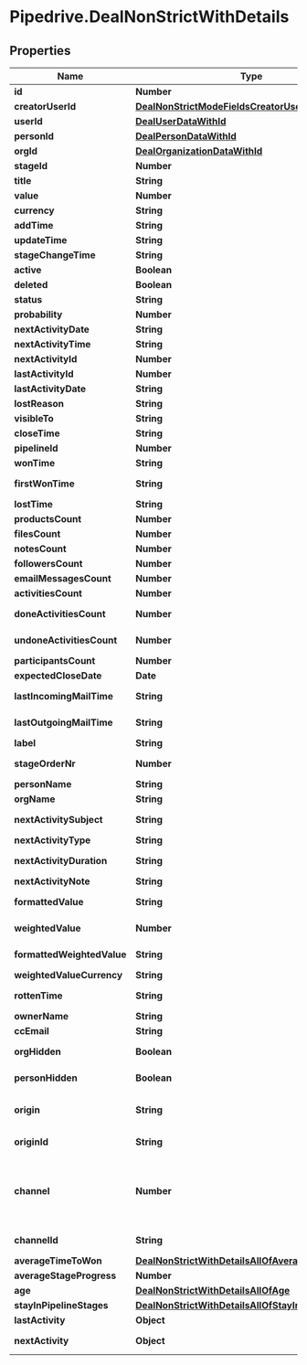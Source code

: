 # Pipedrive.DealNonStrictWithDetails

## Properties

Name | Type | Description | Notes
------------ | ------------- | ------------- | -------------
**id** | **Number** | The ID of the deal | [optional] 
**creatorUserId** | [**DealNonStrictModeFieldsCreatorUserId**](DealNonStrictModeFieldsCreatorUserId.md) |  | [optional] 
**userId** | [**DealUserDataWithId**](DealUserDataWithId.md) |  | [optional] 
**personId** | [**DealPersonDataWithId**](DealPersonDataWithId.md) |  | [optional] 
**orgId** | [**DealOrganizationDataWithId**](DealOrganizationDataWithId.md) |  | [optional] 
**stageId** | **Number** | The ID of the deal stage | [optional] 
**title** | **String** | The title of the deal | [optional] 
**value** | **Number** | The value of the deal | [optional] 
**currency** | **String** | The currency associated with the deal | [optional] 
**addTime** | **String** | The creation date and time of the deal | [optional] 
**updateTime** | **String** | The last updated date and time of the deal | [optional] 
**stageChangeTime** | **String** | The last updated date and time of the deal stage | [optional] 
**active** | **Boolean** | Whether the deal is active or not | [optional] 
**deleted** | **Boolean** | Whether the deal is deleted or not | [optional] 
**status** | **String** | The status of the deal | [optional] 
**probability** | **Number** | The success probability percentage of the deal | [optional] 
**nextActivityDate** | **String** | The date of the next activity associated with the deal | [optional] 
**nextActivityTime** | **String** | The time of the next activity associated with the deal | [optional] 
**nextActivityId** | **Number** | The ID of the next activity associated with the deal | [optional] 
**lastActivityId** | **Number** | The ID of the last activity associated with the deal | [optional] 
**lastActivityDate** | **String** | The date of the last activity associated with the deal | [optional] 
**lostReason** | **String** | The reason for losing the deal | [optional] 
**visibleTo** | **String** | The visibility of the deal | [optional] 
**closeTime** | **String** | The date and time of closing the deal | [optional] 
**pipelineId** | **Number** | The ID of the pipeline associated with the deal | [optional] 
**wonTime** | **String** | The date and time of changing the deal status as won | [optional] 
**firstWonTime** | **String** | The date and time of the first time changing the deal status as won | [optional] 
**lostTime** | **String** | The date and time of changing the deal status as lost | [optional] 
**productsCount** | **Number** | The number of products associated with the deal | [optional] 
**filesCount** | **Number** | The number of files associated with the deal | [optional] 
**notesCount** | **Number** | The number of notes associated with the deal | [optional] 
**followersCount** | **Number** | The number of followers associated with the deal | [optional] 
**emailMessagesCount** | **Number** | The number of emails associated with the deal | [optional] 
**activitiesCount** | **Number** | The number of activities associated with the deal | [optional] 
**doneActivitiesCount** | **Number** | The number of completed activities associated with the deal | [optional] 
**undoneActivitiesCount** | **Number** | The number of incomplete activities associated with the deal | [optional] 
**participantsCount** | **Number** | The number of participants associated with the deal | [optional] 
**expectedCloseDate** | **Date** | The expected close date of the deal | [optional] 
**lastIncomingMailTime** | **String** | The date and time of the last incoming email associated with the deal | [optional] 
**lastOutgoingMailTime** | **String** | The date and time of the last outgoing email associated with the deal | [optional] 
**label** | **String** | The label or multiple labels assigned to the deal | [optional] 
**stageOrderNr** | **Number** | The order number of the deal stage associated with the deal | [optional] 
**personName** | **String** | The name of the person associated with the deal | [optional] 
**orgName** | **String** | The name of the organization associated with the deal | [optional] 
**nextActivitySubject** | **String** | The subject of the next activity associated with the deal | [optional] 
**nextActivityType** | **String** | The type of the next activity associated with the deal | [optional] 
**nextActivityDuration** | **String** | The duration of the next activity associated with the deal | [optional] 
**nextActivityNote** | **String** | The note of the next activity associated with the deal | [optional] 
**formattedValue** | **String** | The deal value formatted with selected currency. E.g. US$500 | [optional] 
**weightedValue** | **Number** | Probability times deal value. Probability can either be deal probability or if not set, then stage probability. | [optional] 
**formattedWeightedValue** | **String** | The weighted_value formatted with selected currency. E.g. US$500 | [optional] 
**weightedValueCurrency** | **String** | The currency associated with the deal | [optional] 
**rottenTime** | **String** | The date and time of changing the deal status as rotten | [optional] 
**ownerName** | **String** | The name of the deal owner | [optional] 
**ccEmail** | **String** | The BCC email of the deal | [optional] 
**orgHidden** | **Boolean** | If the organization that is associated with the deal is hidden or not | [optional] 
**personHidden** | **Boolean** | If the person that is associated with the deal is hidden or not | [optional] 
**origin** | **String** | The way this Deal was created. &#x60;origin&#x60; field is set by Pipedrive when Deal is created and cannot be changed. | [optional] 
**originId** | **String** | The optional ID to further distinguish the origin of the deal - e.g. Which API integration created this Deal. | [optional] 
**channel** | **Number** | The ID of your Marketing channel this Deal was created from. Recognized Marketing channels can be configured in your &lt;a href&#x3D;\&quot;https://app.pipedrive.com/settings/fields\&quot; target&#x3D;\&quot;_blank\&quot; rel&#x3D;\&quot;noopener noreferrer\&quot;&gt;Company settings&lt;/a&gt;. | [optional] 
**channelId** | **String** | The optional ID to further distinguish the Marketing channel. | [optional] 
**averageTimeToWon** | [**DealNonStrictWithDetailsAllOfAverageTimeToWon**](DealNonStrictWithDetailsAllOfAverageTimeToWon.md) |  | [optional] 
**averageStageProgress** | **Number** | The average of the deal stage progression | [optional] 
**age** | [**DealNonStrictWithDetailsAllOfAge**](DealNonStrictWithDetailsAllOfAge.md) |  | [optional] 
**stayInPipelineStages** | [**DealNonStrictWithDetailsAllOfStayInPipelineStages**](DealNonStrictWithDetailsAllOfStayInPipelineStages.md) |  | [optional] 
**lastActivity** | **Object** | The details of the last activity associated with the deal | [optional] 
**nextActivity** | **Object** | The details of the next activity associated with the deal | [optional] 


